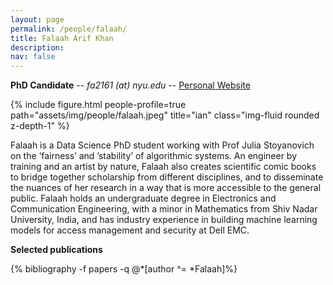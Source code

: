 ```yaml
---
layout: page
permalink: /people/falaah/
title: Falaah Arif Khan
description: 
nav: false
---
```


**PhD Candidate** -- *fa2161 (at) nyu.edu* -- [Personal Website](https://falaaharifkhan.github.io/research/)

{% include figure.html people-profile=true path="assets/img/people/falaah.jpeg" title="ian" class="img-fluid rounded z-depth-1" %}

Falaah is a Data Science PhD student working with Prof Julia Stoyanovich on the ‘fairness’ and ’stability’ of algorithmic systems. An engineer by training and an artist by nature, Falaah also creates scientific comic books to bridge together scholarship from different disciplines, and to disseminate the nuances of her research in a way that is more accessible to the general public. Falaah holds an undergraduate degree in Electronics and Communication Engineering, with a minor in Mathematics from Shiv Nadar University, India, and has industry experience in building machine learning models for access management and security at Dell EMC. 

**Selected publications**
<div class="publications-div">
  {% bibliography -f papers -q @*[author ^= *Falaah]%}
</div>